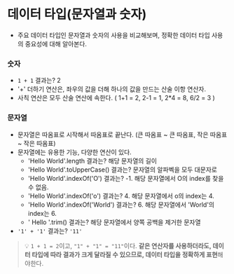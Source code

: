 # 데이터 타입(문자열과 숫자)



+ 주요 데이터 타입인 문자열과 숫자의 사용을 비교해보며, 정확한 데이터 타입 사용의 중요성에 대해 알아본다.



### 숫자

+ `1 + 1`	결과는?	2
+ '+' 더하기 연산은, 좌우의 값을 더해 하나의 값을 만드는 산술 이항 연산자.
+ 사칙 연산은 모두 산술 연산에 속한다. ( 1+1 = 2, 2-1 = 1, 2*4 = 8, 6/2 = 3 )



### 문자열

+ 문자열은 따옴표로 시작해서 따옴표로 끝난다. (큰 따옴표 ~ 큰 따옴표, 작은 따옴표 ~ 작은 따옴표)
+ 문자열에는 유용한 기능, 다양한 연산이 있다.
  + 'Hello World'.length	결과는?	해당 문자열의 길이
  + 'Hello World'.toUpperCase() 	결과는? 	문자열의 알파벡을 모두 대문자로
  + 'Hello World'.indexOf('O')	결과는?	-1. 해당 문자열에서 O의 index를 찾을 수 없음.
  + 'Hello World'.indexOf('o')	결과는? 	4. 해당 문자열에서 o의 index는 4.
  + 'Hello World'.indexOf('World')	결과는? 	6. 해당 문자열에서 'World'의 index는 6.
  + '    Hello    '.trim()	결과는?	해당 문자열에서 양쪽 공백을 제거한 문자열
+ `'1' + '1'`	결과는?	`'11'`



> 💡 `1 + 1 = 2`이고, `"1" + "1" = "11"`이다. **같은 연산자를 사용하더라도, 데이터 타입에 따라 결과가 크게 달라질 수 있으므로, 데이터 타입을 정확하게 표현**해야한다.